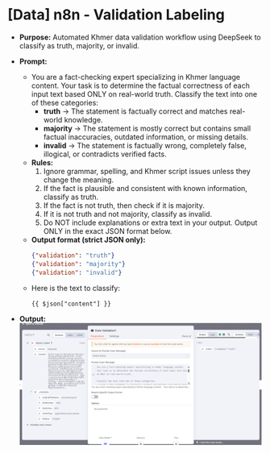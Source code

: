 # [Data] n8n - Validation Labeling

* **Purpose:** Automated Khmer data validation workflow using DeepSeek to classify as truth, majority, or invalid.

* **Prompt:**
    * You are a fact-checking expert specializing in Khmer language content. Your task is to determine the factual correctness of each input text based ONLY on real-world truth. Classify the text into one of these categories: 
        * **truth** → The statement is factually correct and matches real-world knowledge. 
        * **majority** → The statement is mostly correct but contains small factual inaccuracies, outdated information, or missing details. 
        * **invalid** → The statement is factually wrong, completely false, illogical, or contradicts verified facts. 
    * **Rules:** 
        1. Ignore grammar, spelling, and Khmer script issues unless they change the meaning. 
        2. If the fact is plausible and consistent with known information, classify as truth. 
        3. If the fact is not truth, then check if it is majority. 
        4. If it is not truth and not majority, classify as invalid. 
        5. Do NOT include explanations or extra text in your output. Output ONLY in the exact JSON format below. 
    * **Output format (strict JSON only):**  
        ```json
        {"validation": "truth"}
        {"validation": "majority"}
        {"validation": "invalid"}
        ```
    * Here is the text to classify:  
        ```
        {{ $json["content"] }}
        ```

* **Output:**  
    ![Image](../images/data/25.png)

